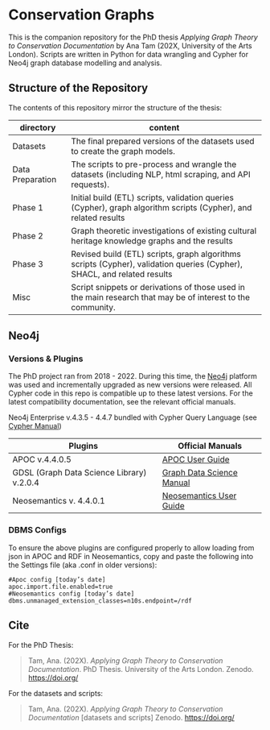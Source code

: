# Conservation Graphs

This is the companion repository for the PhD thesis *Applying Graph Theory to Conservation Documentation* by Ana Tam (202X, University of the Arts London). 
Scripts are written in Python for data wrangling and Cypher for Neo4j graph database modelling and analysis.

## Structure of the Repository

The contents of this repository mirror the structure of the thesis:

directory | content
--- | ---
Datasets | The final prepared versions of the datasets used to create the graph models.
Data Preparation | The scripts to pre-process and wrangle the datasets (including NLP, html scraping, and API requests).
Phase 1 | Initial build (ETL) scripts, validation queries (Cypher), graph algorithm scripts (Cypher), and related results
Phase 2 | Graph theoretic investigations of existing cultural heritage knowledge graphs and the results
Phase 3 | Revised build (ETL) scripts, graph algorithms scripts (Cypher), validation queries (Cypher), SHACL, and related results
Misc | Script snippets or derivations of those used in the main research that may be of interest to the community.


## Neo4j 

### Versions & Plugins

The PhD project ran from 2018 - 2022.  During this time, the [Neo4j](https://neo4j.com/) platform was used and incrementally upgraded as new versions were released. All Cypher code in this repo is compatible up to these latest versions.  For the latest compatibility documentation, see the relevant official manuals.

Neo4j Enterprise v.4.3.5 - 4.4.7  bundled with Cypher Query Language (see [Cypher Manual](https://neo4j.com/docs/cypher-manual/current/))

Plugins | Official Manuals
------------- | ------------- 
APOC v.4.4.0.5  | [APOC User Guide](https://neo4j.com/labs/apoc/4.4/)
GDSL (Graph Data Science Library) v.2.0.4 | [Graph Data Science Manual](https://neo4j.com/docs/graph-data-science/current/)
Neosemantics v. 4.4.0.1 | [Neosemantics User Guide](https://neo4j.com/labs/neosemantics/4.3/)

### DBMS Configs

To ensure the above plugins are configured properly to allow loading from json in APOC and RDF in Neosemantics, copy and paste the following into the Settings file (aka .conf in older versions):

```
#Apoc config [today’s date]
apoc.import.file.enabled=true
#Neosemantics config [today’s date]
dbms.unmanaged_extension_classes=n10s.endpoint=/rdf
```

## Cite

For the PhD Thesis:  
>Tam, Ana. (202X). *Applying Graph Theory to Conservation Documentation*. PhD Thesis. University of the Arts London. Zenodo. https://doi.org/

For the datasets and scripts:  
>Tam, Ana. (202X). *Applying Graph Theory to Conservation Documentation* [datasets and scripts] Zenodo. https://doi.org/



